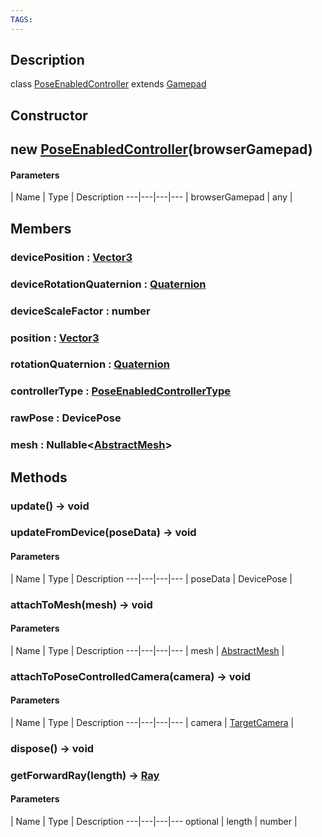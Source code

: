 ```yaml
---
TAGS:
---
```

## Description

class [PoseEnabledController](/classes/3.1/PoseEnabledController) extends [Gamepad](/classes/3.1/Gamepad)



## Constructor

## new [PoseEnabledController](/classes/3.1/PoseEnabledController)(browserGamepad)



#### Parameters
 | Name | Type | Description
---|---|---|---
 | browserGamepad | any | 

## Members

### devicePosition : [Vector3](/classes/3.1/Vector3)


### deviceRotationQuaternion : [Quaternion](/classes/3.1/Quaternion)


### deviceScaleFactor : number


### position : [Vector3](/classes/3.1/Vector3)


### rotationQuaternion : [Quaternion](/classes/3.1/Quaternion)


### controllerType : [PoseEnabledControllerType](/classes/3.1/PoseEnabledControllerType)


### rawPose : DevicePose


### mesh : Nullable&lt;[AbstractMesh](/classes/3.1/AbstractMesh)&gt;


## Methods

### update() &rarr; void


### updateFromDevice(poseData) &rarr; void



#### Parameters
 | Name | Type | Description
---|---|---|---
 | poseData | DevicePose | 

### attachToMesh(mesh) &rarr; void



#### Parameters
 | Name | Type | Description
---|---|---|---
 | mesh | [AbstractMesh](/classes/3.1/AbstractMesh) | 

### attachToPoseControlledCamera(camera) &rarr; void



#### Parameters
 | Name | Type | Description
---|---|---|---
 | camera | [TargetCamera](/classes/3.1/TargetCamera) | 

### dispose() &rarr; void


### getForwardRay(length) &rarr; [Ray](/classes/3.1/Ray)



#### Parameters
 | Name | Type | Description
---|---|---|---
optional | length | number | 

